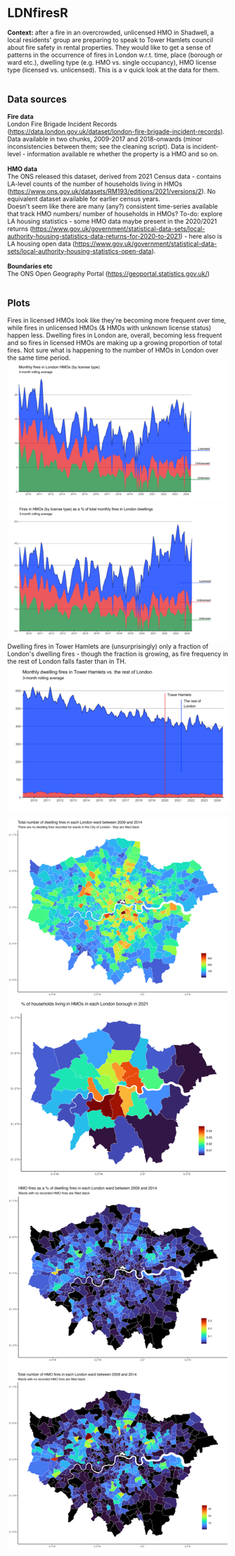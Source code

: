 # LDNfiresR
**Context:** after a fire in an overcrowded, unlicensed HMO in Shadwell, a local residents' group are preparing to speak to Tower Hamlets council about fire safety in rental properties. They would like to get a sense of patterns in the occurrence of fires in London w.r.t. time, place (borough or ward etc.), dwelling type (e.g. HMO vs. single occupancy), HMO license type (licensed vs. unlicensed). This is a v quick look at the data for them. 
<br><br>
## Data sources
**Fire data**
<br>
London Fire Brigade Incident Records (https://data.london.gov.uk/dataset/london-fire-brigade-incident-records). Data available in two chunks, 2009-2017 and 2018-onwards (minor inconsistencies between them; see the cleaning script). Data is incident-level - information available re whether the property is a HMO and so on. 
<br><br>
**HMO data**
<br>
The ONS released this dataset, derived from 2021 Census data - contains LA-level counts of the number of households living in HMOs (https://www.ons.gov.uk/datasets/RM193/editions/2021/versions/2). No equivalent dataset available for earlier census years. 
<br>
Doesn't seem like there are many (any?) consistent time-series available that track HMO numbers/ number of households in HMOs? To-do: explore LA housing statistics - some HMO data maybe present in the 2020/2021 returns (https://www.gov.uk/government/statistical-data-sets/local-authority-housing-statistics-data-returns-for-2020-to-2021) - here also is LA housing open data (https://www.gov.uk/government/statistical-data-sets/local-authority-housing-statistics-open-data).
<br><br>
**Boundaries etc**
<br>
The ONS Open Geography Portal (https://geoportal.statistics.gov.uk/)
<br><br>
## Plots
Fires in licensed HMOs look like they're becoming more frequent over time, while fires in unlicensed HMOs (& HMOs with unknown license status) happen less. Dwelling fires in London are, overall, becoming less frequent and so fires in licensed HMOs are making up a growing proportion of total fires. Not sure what is happening to the number of HMOs in London over the same time period.<br>
![plot_hmo_count_time](https://github.com/katehayes/LNDfiresR/blob/main/plots/plot_hmo_count_time.png)
<br>
![plot_hmo_pc_time](https://github.com/katehayes/LNDfiresR/blob/main/plots/plot_hmo_pc_time.png)
<br>
Dwelling fires in Tower Hamlets are (unsurprisingly) only a fraction of London's dwelling fires - though the fraction is growing, as fire frequency in the rest of London falls faster than in TH.<br>
![plot_fires_th_time](https://github.com/katehayes/LNDfiresR/blob/main/plots/plot_fires_th_time.png)
<br>
<!---
Every fire in a HMO in Tower Hamlets (years 2009-2023) by ward, HMO license, HMO size.<br>
![plot_fires_th_time](https://github.com/katehayes/LNDfiresR/blob/main/plots/plot_hmofires_THwards.png)
-->
![plot_fires_space](https://github.com/katehayes/LNDfiresR/blob/main/plots/plot_fires_space.png)
<br>
![plot_hmos_space](https://github.com/katehayes/LNDfiresR/blob/main/plots/plot_hmos_space.png)![plot_pc_hmofires_space](https://github.com/katehayes/LNDfiresR/blob/main/plots/plot_pc_hmofires_space.png)
<br>
![plot_hmofires_space](https://github.com/katehayes/LNDfiresR/blob/main/plots/plot_hmofires_space.png)
<br>


